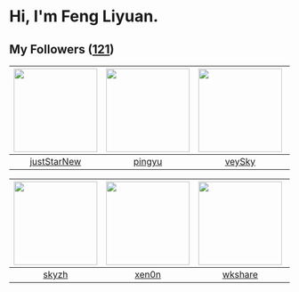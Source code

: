 # Hi, I'm Feng Liyuan.

## My Followers ([121](https://github.com/SunRunAway?tab=followers))

| <img src="https://avatars.githubusercontent.com/u/18233711?v=4" width="150" height="150" /> | <img src="https://avatars.githubusercontent.com/u/1907938?v=4" width="150" height="150" /> | <img src="https://avatars.githubusercontent.com/u/3190043?v=4" width="150" height="150" /> | <img src="https://avatars.githubusercontent.com/u/1446531?v=4" width="150" height="150" /> |
| :-----------------------------------------------------------------------------------------: | :----------------------------------------------------------------------------------------: | :----------------------------------------------------------------------------------------: | :----------------------------------------------------------------------------------------: |
|                        [justStarNew](https://github.com/justStarNew)                        |                             [pingyu](https://github.com/pingyu)                            |                             [veySky](https://github.com/veySky)                            |                           [JmPotato](https://github.com/JmPotato)                          |

| <img src="https://avatars.githubusercontent.com/u/4198311?v=4" width="150" height="150" /> | <img src="https://avatars.githubusercontent.com/u/1175567?v=4" width="150" height="150" /> | <img src="https://avatars.githubusercontent.com/u/2918384?v=4" width="150" height="150" /> | <img src="https://avatars.githubusercontent.com/u/1814146?v=4" width="150" height="150" /> |
| :----------------------------------------------------------------------------------------: | :----------------------------------------------------------------------------------------: | :----------------------------------------------------------------------------------------: | :----------------------------------------------------------------------------------------: |
|                              [skyzh](https://github.com/skyzh)                             |                              [xen0n](https://github.com/xen0n)                             |                            [wkshare](https://github.com/wkshare)                           |                            [rwifeng](https://github.com/rwifeng)                           |